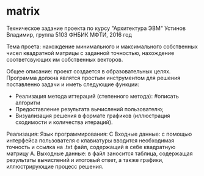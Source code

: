 # matrix
Техническое задание проекта по курсу "Архитектура ЭВМ"
Устинов Владимир, группа 5103
ФНБИК МФТИ, 2016 год

Тема проета: нахождение минимального и максимального собственных чисел квадратной матрицы с заданной точностью, нахождение соответсвующих им собственных векторов.

Общее описание: проект создается в образовательных целях. Программа должна являтся простым инструментом для решения поставленно задачи и иметь следующие функции:
- Реализация метода иттераций (степенного метода): 
#описать алгоритм
- Предоставление результата вычислений пользователю;
- Визуализация решения в формате графиков (иллюстрация сходимости и количества итераций).

Реализация: 
Язык программирования: С
Входные данные: с помощью интерфейса пользователя с клавиатуры вводится необходимая точность и ссылка на .txt файл, содержащий в себе квадратную матрицу А. 
Выходные данные: в файл заносится таблица, содержащая результаты вычислений и итоговый ответ, а также графики, иллюстрирующие процесс решения.

